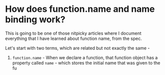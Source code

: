 # How does function.name and name binding work?

This is going to be one of those nitpicky articles where I document everything that I have learned about function name, from the spec.  

Let's start with two terms, which are related but not exactly the same -
1. `function.name` - When we declare a function, that function object has a property called `name` - which stores the initial name that was given to the fu
<!--stackedit_data:
eyJoaXN0b3J5IjpbNTE2NDEzNTA1LDEyMjU4ODY4MjBdfQ==
-->